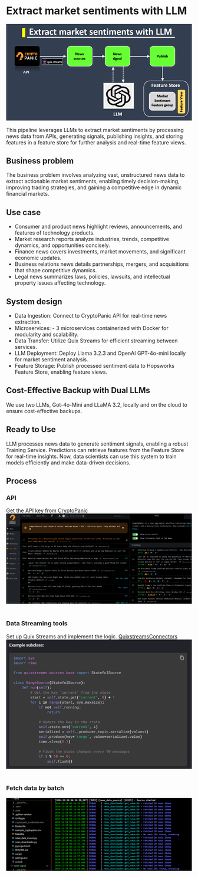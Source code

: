 # Extract market sentiments with LLM

![image](./images/image.png)  

This pipeline leverages LLMs to extract market sentiments by processing news data from APIs, generating signals, publishing insights, and storing features in a feature store for further analysis and real-time feature views.  

## Business problem

The business problem involves analyzing vast, unstructured news data to extract actionable market sentiments, enabling timely decision-making, improving trading strategies, and gaining a competitive edge in dynamic financial markets.

## Use case

- Consumer and product news highlight reviews, announcements, and features of technology products.  
- Market research reports analyze industries, trends, competitive dynamics, and opportunities concisely.  
- Finance news covers investments, market movements, and significant economic updates.  
- Business relations news details partnerships, mergers, and acquisitions that shape competitive dynamics.  
- Legal news summarizes laws, policies, lawsuits, and intellectual property issues affecting technology.  

## System design

- Data Ingestion: Connect to CryptoPanic API for real-time news extraction.
- Microservices:
        - 3 microservices containerized with Docker for modularity and scalability.
- Data Transfer: Utilize Quix Streams for efficient streaming between services.
- LLM Deployment: Deploy Llama 3.2.3 and OpenAI GPT-4o-mini locally for market sentiment analysis.
- Feature Storage: Publish processed sentiment data to Hopsworks Feature Store, enabling feature views.

## Cost-Effective Backup with Dual LLMs

We use two LLMs, Got-4o-Mini and LLaMA 3.2, locally and on the cloud to ensure cost-effective backups.

## Ready to Use

LLM processes news data to generate sentiment signals, enabling a robust Training Service. Predictions can retrieve features from the Feature Store for real-time insights. Now, data scientists can use this system to train models efficiently and make data-driven decisions.  

## Process

### API

Get the API key from [CryptoPanic](https://cryptopanic.com/)  
![002](./images/002.png)  
&nbsp;
&nbsp;

### Data Streaming tools

Set up Quix Streams and implement the logic.
[QuixstreamsConnectors](https://quix.io/docs/quix-streams/connectors/sources/custom-sources.html#custom-sources-and-jupyter-notebook)
![003](./images/003.png)
&nbsp;
&nbsp;

### Fetch data by batch

![Fetching data](./images/004.png)  
&nbsp;
&nbsp;

